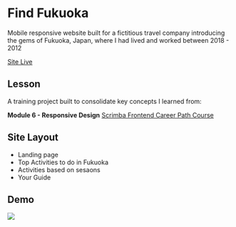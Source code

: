 # Find Fukuoka
Mobile responsive website built for a fictitious travel company introducing the gems of Fukuoka, Japan, where I had lived and worked between 2018 - 2012

[Site Live](https://dreamy-lokum-ca7cef.netlify.app/)

## Lesson
A training project built to consolidate key concepts I learned from:

**Module 6 - Responsive Design** [Scrimba Frontend Career Path Course](https://scrimba.com/learn/frontend) 

## Site Layout
- Landing page
- Top Activities to do in Fukuoka
- Activities based on sesaons
- Your Guide 

## Demo
 ![](/images/demo.gif)




